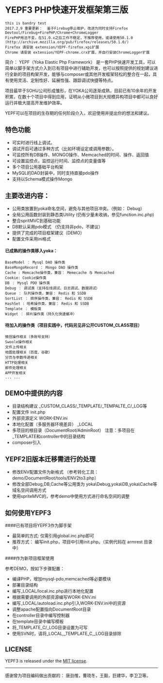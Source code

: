YEPF3 PHP快速开发框架第三版
===================================

```
this is bandry test
2017.2.9 重要更新：  鉴于Firebug停止维护，改进为同时支持Firefox Devtool/Firebug+FirePHP/Chrome+ChromeLogger
FirePHP用法不变，在51.0.x之后工作不稳定，不推荐使用，或请使用50.1.0 (http://archive.mozilla.org/pub/firefox/releases/50.1.0/)
Firefox 请安装 extension/YEPF-firefox.xpi扩展
Chrome 请安装 extension/YEPF-chrome.crx扩展，并自行安装ChromeLogger扩展
```

简介：
YEPF（Yoka Elastic Php Framework） 是一套PHP快速开发工具，可以简单以脚手架方式介入到已有项目中进行辅助开发，也可以按照提供的规划建议进行全新的项目构架开发，能够与composer或其他开发框架轻松的整合在一起，具有使用灵活、定制性好、延展性强、跟踪调试快捷等特点。

项目最早于SOHU公司形成雏形，在YOKA公司逐渐成熟，目前已有10余年的开发积累，在数十个项目中得到应用，证明从小微项目到大规模异构项目中都可以良好运行并极大提高开发维护效率。

YEPF可以在项目的生存期的任何阶段介入，欢迎使用并提出你的想法和建议。

## 特色功能

- 可实时进行线上调试。
- 调试开启可通过多种方式（比如环境设定或调用参数）。
- 可监控所有DB操作、MONGO操作、Memcached的时间、操作、返回值
- 可设置监控点，监控运行时间、监控点的变量值等
- 多个项目公用基础平台构架
- MySQL的DAO封装中，同时支持直接pdo操作
- 支持以Schema模式操作Mongo

## 主要改进内容：

+ 公用类放置到yoka命名空间，避免与其他项目冲突。（例如： Debug）
+ 全局公用函数封装到静态类Utility (仍有少量未收纳，参见function.inc.php)
+ 整合spritMVC到基础功能
+ DB默认采用pdo模式 （仍支持非pdo，不建议）
+ 提供了完成的项目框架建议（DEMO）
+ 配置文件采用ini格式

#### 已成熟的操作类移入yoka：

    BaseModel ： Mysql DAO 操作类
    BaseMongoRecord ： Mongo DAO 操作类
    Cache : Memcache操作类，兼容： Memecache 与 Memcached
    Cookie: Cookie操作类
    DB ： Mysql PDO 操作类
    Debug ： 调试类（支持在线调试、日志调试、数据调试）
    Queue ： 队列操作类，兼容： Redis 和 SSDB
    SortList ： 排序操作类，兼容： Redis 和 SSDB
    HashSet : 哈希操作类，兼容： Redis 和 SSDB
    Template ： 模板类
    Widget ： 碎片操作类（持久化快速缓冲）

#### 待加入的操作类（项目实践中，代码另见非公开CUSTOM_CLASS项目）

    微信操作相关（多账号支持）
    Swoole操作相关
    文件上传相关
    地图处理相关（百度、谷歌）
    分页与参数传递相关
    HTTP处理相关
    邮件处理相关
    APP开发相关
    ... ...

## DEMO中提供的内容

+ 目录结构建议 _CUSTOM_CLASS/_TEMPLATE/_TEMPALTE_C/_LOG等
+ 配置文件 init.php
+ 外部资源定义 WORK-ENV.ini
+ 本地化配置（多服务器环境差异） _LOCAL
+ 多项目的根目录（DocumentRoot/AdminRoot） 注意：多项目在_TEMPLATE和controller中的目录结构
+ composer引入

## YEPF2旧版本迁移需进行的处理

+ 修改ENV配置文件为新格式 （参考转化工具：demo/DocumentRoot/tools/ENV2to3.php）
+ 修改全部Debug,DB,Cache等公用类为 yoka\Debug,yoka\DB,yoka\Cache等域名空间调用方式
+ 使用spriteMVC的，参考demo中使用方式进行命名空间的调整

## 如何使用YEPF3

####已有项目将YEPF3作为脚手架

+ 最简单的方式: 仅需引用global.inc.php即可
+ 推荐方式： 编写init.php，项目中引用init.php。（实例代码在 armrest 目录中）

####作为新项目框架使用

参考DEMO，按如下步骤配置：
+ 编译PHP，增加mysql-pdo,memcached等必要模块
+ 部署目录结构
+ 编写_LOCAL/local.inc.php进行本地化配置
+ 根据需要调用的外部资源编写WORK-ENV.ini
+ 编写_LOCAL/autoload.inc.php引入WORK-ENV.ini中的资源
+ 调整apache配置指向DocumentRoot目录
+ 在controller目录中编写控制器
+ 在template目录中编写模板
+ 将_TEMPLATE_C/_LOG目录设置为可写
+ 使用SVN时，请将_LOCAL,_TEMPLATE_C,_LOG目录排除

## LICENSE

YEPF3 is released under the [MIT license](https://github.com/jimmydong/YEPF3/blob/master/MIT-LICENSE.txt).



--------
感谢曾为项目编码做出贡献的： 唐劲惟，曹晓冬，王毅，巨建华，李卫卫等。


